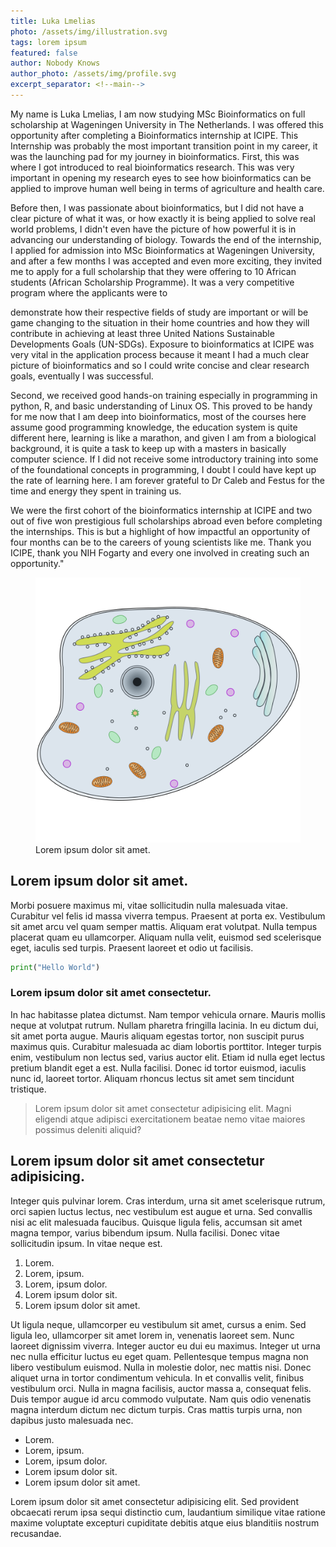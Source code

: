 ```yaml
---
title: Luka Lmelias
photo: /assets/img/illustration.svg
tags: lorem ipsum
featured: false
author: Nobody Knows
author_photo: /assets/img/profile.svg
excerpt_separator: <!--main-->
---
```


<!--main-->

My name is Luka Lmelias, I am now studying MSc Bioinformatics on full scholarship at Wageningen University in The Netherlands. I was offered this opportunity after completing a Bioinformatics internship at ICIPE. This Internship was probably the most important transition point in my career, it was the launching pad for my journey in bioinformatics. First, this was where I got introduced to real bioinformatics research. This was very important in opening my research eyes to see how bioinformatics can be applied to improve human well being in terms of agriculture and health care.  

Before then, I was passionate about bioinformatics, but I did not have a clear picture of what it was, or how exactly it is being applied to solve real world problems, I didn't even have the picture of how powerful it is in advancing our understanding of biology. Towards the end of the internship, I applied for admission into MSc Bioinformatics at Wageningen University, and after a few months I was accepted and even more exciting, they invited me to apply for a full scholarship that they were offering to 10 African students (African Scholarship Programme). It was a very competitive program where the applicants were to 

demonstrate how their respective fields of study are important or will be game changing to the situation in their home countries and how they will contribute in achieving at least three United Nations Sustainable Developments Goals (UN-SDGs).  Exposure to bioinformatics at ICIPE was very vital in the application process because it meant I had a much clear picture of bioinformatics and so I could write concise and clear research goals, eventually I was successful. 

Second, we received good hands-on training especially in programming in python, R, and basic understanding of Linux OS. This proved to be handy for me now that I am deep into bioinformatics, most of the courses here assume good programming knowledge, the education system is quite different here, learning is like a marathon, and given I am from a biological background, it is quite a task to keep up with a masters in basically computer science. If I did not receive some introductory training into some of the foundational concepts in programming, I doubt I could have kept up the rate of learning here. I am forever grateful to Dr Caleb and Festus for the time and energy they spent in training us.  

We were the first cohort of the bioinformatics internship at ICIPE and two out of five won prestigious full scholarships abroad even before completing the internships. This is but a highlight of how impactful an opportunity of four months can be to the careers of young scientists like me. Thank you ICIPE, thank you NIH Fogarty and every one involved in creating such an opportunity."

<figure>
  <img src="/assets/img/illustration.svg" alt="lorem">
  <caption>Lorem ipsum dolor sit amet.</caption>
</figure>

## Lorem ipsum dolor sit amet.

Morbi posuere maximus mi, vitae sollicitudin nulla malesuada vitae. Curabitur vel felis id massa viverra tempus. Praesent at porta ex. Vestibulum sit amet arcu vel quam semper mattis. Aliquam erat volutpat. Nulla tempus placerat quam eu ullamcorper. Aliquam nulla velit, euismod sed scelerisque eget, iaculis sed turpis. Praesent laoreet et odio ut facilisis.

```python
print("Hello World")
```

### Lorem ipsum dolor sit amet consectetur.

In hac habitasse platea dictumst. Nam tempor vehicula ornare. Mauris mollis neque at volutpat rutrum. Nullam pharetra fringilla lacinia. In eu dictum dui, sit amet porta augue. Mauris aliquam egestas tortor, non suscipit purus maximus quis. Curabitur malesuada ac diam lobortis porttitor. Integer turpis enim, vestibulum non lectus sed, varius auctor elit. Etiam id nulla eget lectus pretium blandit eget a est. Nulla facilisi. Donec id tortor euismod, iaculis nunc id, laoreet tortor. Aliquam rhoncus lectus sit amet sem tincidunt tristique.

> Lorem ipsum dolor sit amet consectetur adipisicing elit. Magni eligendi atque adipisci exercitationem beatae nemo vitae maiores possimus deleniti aliquid?

## Lorem ipsum dolor sit amet consectetur adipisicing.

Integer quis pulvinar lorem. Cras interdum, urna sit amet scelerisque rutrum, orci sapien luctus lectus, nec vestibulum est augue et urna. Sed convallis nisi ac elit malesuada faucibus. Quisque ligula felis, accumsan sit amet magna tempor, varius bibendum ipsum. Nulla facilisi. Donec vitae sollicitudin ipsum. In vitae neque est.

1. Lorem.
2. Lorem, ipsum.
3. Lorem, ipsum dolor.
4. Lorem ipsum dolor sit.
5. Lorem ipsum dolor sit amet.

Ut ligula neque, ullamcorper eu vestibulum sit amet, cursus a enim. Sed ligula leo, ullamcorper sit amet lorem in, venenatis laoreet sem. Nunc laoreet dignissim viverra. Integer auctor eu dui eu maximus. Integer ut urna nec nulla efficitur luctus eu eget quam. Pellentesque tempus magna non libero vestibulum euismod. Nulla in molestie dolor, nec mattis nisi. Donec aliquet urna in tortor condimentum vehicula. In et convallis velit, finibus vestibulum orci. Nulla in magna facilisis, auctor massa a, consequat felis. Duis tempor augue id arcu commodo vulputate. Nam quis odio venenatis magna interdum dictum nec dictum turpis. Cras mattis turpis urna, non dapibus justo malesuada nec.

- Lorem.
- Lorem, ipsum.
- Lorem, ipsum dolor.
- Lorem ipsum dolor sit.
- Lorem ipsum dolor sit amet.

Lorem ipsum dolor sit amet consectetur adipisicing elit. Sed provident obcaecati rerum ipsa sequi distinctio cum, laudantium similique vitae ratione maxime voluptate excepturi cupiditate debitis atque eius blanditiis nostrum recusandae.
